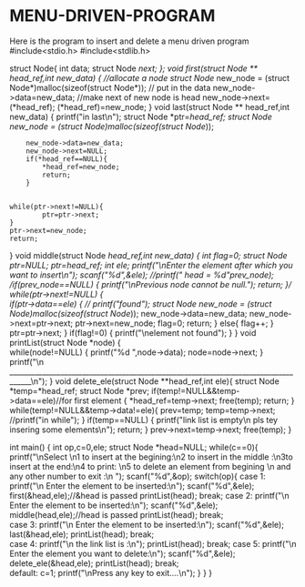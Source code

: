 # MENU-DRIVEN-PROGRAM
Here is the program to insert and delete a menu driven program
#include<stdio.h>
#include<stdlib.h>

struct Node{
	int data;
	struct Node *next;
};
void first(struct Node ** head_ref,int new_data)
{	//allocate a node
	struct Node* new_node = (struct Node*)malloc(sizeof(struct Node*));
	 // put in the data
	 new_node->data=new_data;
	 //make next of new node is head
	 new_node->next=(*head_ref);
	 (*head_ref)=new_node;
}
void last(struct Node ** head_ref,int new_data)
{
	printf("in last\n");
	struct Node *ptr=*head_ref;
	struct Node *new_node = (struct Node*)malloc(sizeof(struct Node*));
	
		new_node->data=new_data;
		new_node->next=NULL;
		if(*head_ref==NULL){
			*head_ref=new_node;
			return;
		}


	while(ptr->next!=NULL){
			ptr=ptr->next;
	}
	ptr->next=new_node;
	return;
}
void middle(struct Node *head_ref,int new_data)
{
	int flag=0;
	struct Node *ptr=NULL;
	ptr=head_ref;
	int ele;
	printf("\nEnter the element after which you want to insert\n");
	scanf("%d",&ele);
	//printf(" head = %d"*prev_node);
	/*if(prev_node==NULL)
	{
		printf("\nPrevious node cannot be null.");
		return;
	}*/
	while(ptr->next!=NULL)
	{	
		if(ptr->data==ele)
		{
		//	printf("found");
		struct Node* new_node = (struct Node*)malloc(sizeof(struct Node*));
		new_node->data=new_data;
		new_node->next=ptr->next;
		ptr->next=new_node;
			flag=0;
		return;
		}
		else{
			flag++;
		}
			ptr=ptr->next;
	}
		if(flag!=0)
		{
			printf("\nelement not found");
		}
}
void printList(struct Node *node)
{	
	while(node!=NULL)
	{
		printf("%d ",node->data);
		node=node->next;
	}
	printf("\n ____________________________________________________________________________________\n");
}
void delete_ele(struct Node **head_ref,int ele){
	struct Node *temp=*head_ref;
	struct Node *prev;
	if(temp!=NULL&&temp->data==ele)//for first element
	{
		*head_ref=temp->next;
		free(temp);
		return;
	}
	while(temp!=NULL&&temp->data!=ele){
		prev=temp;
		temp=temp->next;
		//printf("in while");
	}
	if(temp==NULL)
	{
		printf("link list is empty\n pls tey insering some elements\n");
		return;
	}
	prev->next=temp->next;
	free(temp);
}

 

int main()
{
	int op,c=0,ele;
	struct Node *head=NULL;
	while(c==0){
		printf("\nSelect \n1 to insert at the begining:\n2 to insert in the middle :\n3to insert at the end:\n4 to print: \n5 to delete an element from begining \n and any other number to exit :\n ");
		scanf("%d",&op);
		switch(op){
					case 1:
							printf("\n Enter the element to be inserted:\n");
							scanf("%d",&ele);
							first(&head,ele);//&head is passed
							printList(head);
							break;
					case 2:
							printf("\n Enter the element to be inserted:\n");
							scanf("%d",&ele);
							middle(head,ele);//head is passed
							printList(head);
							break;		
					case 3:
							printf("\n Enter the element to be inserted:\n");
							scanf("%d",&ele);
							last(&head,ele);
							printList(head);
							break;	
					case 4:
							printf("\n the link list is :\n"); 
							printList(head);
							break; 
					case 5:
							printf("\n Enter the element you want to delete:\n");
							scanf("%d",&ele);
							delete_ele(&head,ele);
							printList(head);
							break;	
					default: c=1;
							printf("\nPress any key to exit....\n");
		}
	}
}

